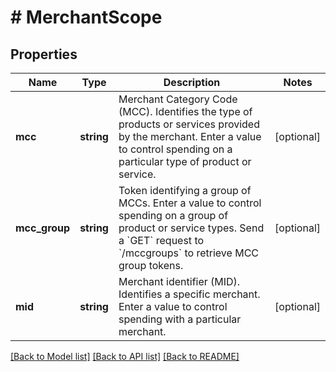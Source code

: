 # # MerchantScope

## Properties

Name | Type | Description | Notes
------------ | ------------- | ------------- | -------------
**mcc** | **string** | Merchant Category Code (MCC). Identifies the type of products or services provided by the merchant.  Enter a value to control spending on a particular type of product or service. | [optional]
**mcc_group** | **string** | Token identifying a group of MCCs. Enter a value to control spending on a group of product or service types.  Send a &#x60;GET&#x60; request to &#x60;/mccgroups&#x60; to retrieve MCC group tokens. | [optional]
**mid** | **string** | Merchant identifier (MID). Identifies a specific merchant.  Enter a value to control spending with a particular merchant. | [optional]

[[Back to Model list]](../../README.md#models) [[Back to API list]](../../README.md#endpoints) [[Back to README]](../../README.md)
